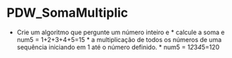 # PDW_SomaMultiplic
 * Crie um algoritmo que pergunte um número inteiro e  * calcule a soma e num5 = 1+2+3+4+5=15  * a multiplicação de todos os números de uma sequência iniciando em 1 até o número definido.  * num5 = 1*2*3*4*5=120
